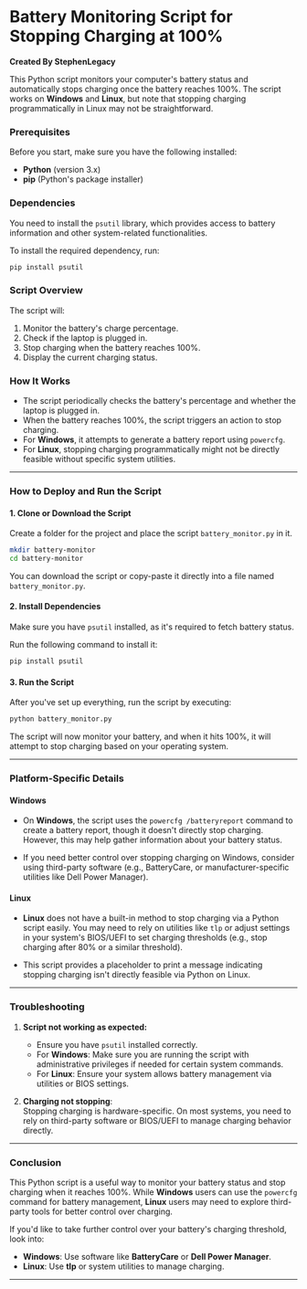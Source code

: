 

# Battery Monitoring Script for Stopping Charging at 100%

**Created By StephenLegacy**

This Python script monitors your computer's battery status and automatically stops charging once the battery reaches 100%. The script works on **Windows** and **Linux**, but note that stopping charging programmatically in Linux may not be straightforward. 

### Prerequisites

Before you start, make sure you have the following installed:

- **Python** (version 3.x)
- **pip** (Python's package installer)

### Dependencies

You need to install the `psutil` library, which provides access to battery information and other system-related functionalities.

To install the required dependency, run:

```bash
pip install psutil
```

### Script Overview

The script will:

1. Monitor the battery's charge percentage.
2. Check if the laptop is plugged in.
3. Stop charging when the battery reaches 100%.
4. Display the current charging status.

### How It Works

- The script periodically checks the battery's percentage and whether the laptop is plugged in.
- When the battery reaches 100%, the script triggers an action to stop charging.
- For **Windows**, it attempts to generate a battery report using `powercfg`.  
- For **Linux**, stopping charging programmatically might not be directly feasible without specific system utilities.

---

### How to Deploy and Run the Script

#### 1. Clone or Download the Script

Create a folder for the project and place the script `battery_monitor.py` in it.

```bash
mkdir battery-monitor
cd battery-monitor
```

You can download the script or copy-paste it directly into a file named `battery_monitor.py`.

#### 2. Install Dependencies

Make sure you have `psutil` installed, as it's required to fetch battery status.

Run the following command to install it:

```bash
pip install psutil
```

#### 3. Run the Script

After you've set up everything, run the script by executing:

```bash
python battery_monitor.py
```

The script will now monitor your battery, and when it hits 100%, it will attempt to stop charging based on your operating system.

---

### Platform-Specific Details

#### Windows

- On **Windows**, the script uses the `powercfg /batteryreport` command to create a battery report, though it doesn't directly stop charging. However, this may help gather information about your battery status.
  
- If you need better control over stopping charging on Windows, consider using third-party software (e.g., BatteryCare, or manufacturer-specific utilities like Dell Power Manager).

#### Linux

- **Linux** does not have a built-in method to stop charging via a Python script easily. You may need to rely on utilities like `tlp` or adjust settings in your system's BIOS/UEFI to set charging thresholds (e.g., stop charging after 80% or a similar threshold).
  
- This script provides a placeholder to print a message indicating stopping charging isn't directly feasible via Python on Linux.

---

### Troubleshooting

1. **Script not working as expected:**

   - Ensure you have `psutil` installed correctly.
   - For **Windows**: Make sure you are running the script with administrative privileges if needed for certain system commands.
   - For **Linux**: Ensure your system allows battery management via utilities or BIOS settings.

2. **Charging not stopping**:  
   Stopping charging is hardware-specific. On most systems, you need to rely on third-party software or BIOS/UEFI to manage charging behavior directly.

---

### Conclusion

This Python script is a useful way to monitor your battery status and stop charging when it reaches 100%. While **Windows** users can use the `powercfg` command for battery management, **Linux** users may need to explore third-party tools for better control over charging.

If you'd like to take further control over your battery's charging threshold, look into:
- **Windows**: Use software like **BatteryCare** or **Dell Power Manager**.
- **Linux**: Use **tlp** or system utilities to manage charging.

---

